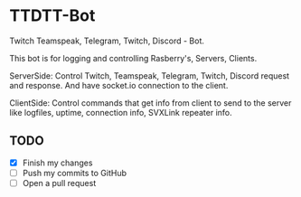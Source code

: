 # TTDTT-Bot

Twitch Teamspeak, Telegram, Twitch, Discord - Bot. 

This bot is for logging and controlling Rasberry's, Servers, Clients.

ServerSide: Control Twitch, Teamspeak, Telegram, Twitch, Discord request and response. And have socket.io connection to the client.

ClientSide: Control commands that get info from client to send to the server like logfiles, uptime, connection info, SVXLink repeater info.

TODO
----
- [x] Finish my changes
- [ ] Push my commits to GitHub
- [ ] Open a pull request